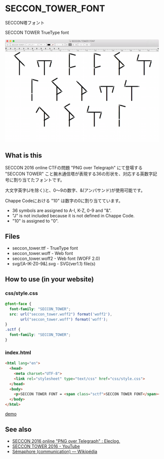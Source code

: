 # SECCON_TOWER_FONT

SECCON塔フォント

SECCON TOWER TrueType font

![sample](https://raw.githubusercontent.com/9SQ/SECCON_TOWER_FONT/master/seccon_tower_font.png)

## What is this

SECCON 2016 online CTFの問題 "PNG over Telegraph" にて登場する "SECCON TOWER" こと腕木通信塔が表現する36の形状を、対応する英数字記号に割り当てたフォントです。

大文字英字(Jを除く)と、0〜9の数字、&(アンパサンド)が使用可能です。

Chappe Codeにおける "10" は数字の0に割り当てています。

* 36 symbols are assigned to A-I, K-Z, 0-9 and "&".
* "J" is not included because it is not defined in Chappe Code.
* "10" is assigned to "0".

## Files

* seccon_tower.ttf - TrueType font
* seccon_tower.woff - Web font
* seccon_tower.woff2 - Web font (WOFF 2.0)
* svg/[A-IK-Z0-9&].svg - SVG(ver1.1) file(s)

## How to use (in your website)

### css/style.css

```css
@font-face {
  font-family: "SECCON_TOWER";
  src: url("seccon_tower.woff2") format('woff2'),
       url("seccon_tower.woff") format('woff');
}
.sctf {
  font-family: "SECCON_TOWER";
}
```

### index.html

```html
<html lang="en">
  <head>
    <meta charset="UTF-8">
    <link rel="stylesheet" type="text/css" href="css/style.css">
  </head>
  <body>
    <p>SECCON TOWER FONT = <span class="sctf">SECCON TOWER FONT</span></p>
  </body>
</html>
```

[demo](http://www.quitsq.com/demo/sctf/png_over_telegraph.html)

## See also

* [SECCON 2016 online "PNG over Telegraph" : Eleclog.](http://eleclog.quitsq.com/2016/12/seccon-2016-online-png-over-telegraph.html)
* [SECCON TOWER 2016 - YouTube](https://www.youtube.com/watch?v=Y6voaURtKlM)
* [Sémaphore (communication) — Wikipédia](https://fr.wikipedia.org/wiki/S%C3%A9maphore_(communication))